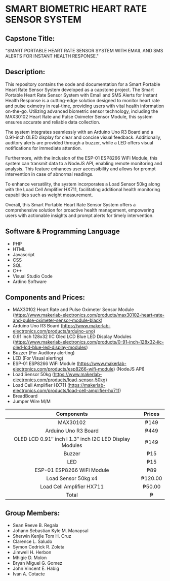 # SMART BIOMETRIC HEART RATE SENSOR SYSTEM
## Capstone Title:
"SMART PORTABLE HEART RATE SENSOR SYSTEM WITH EMAIL AND SMS ALERTS FOR INSTANT HEALTH RESPONSE."

## Description:
This repository contains the code and documentation for a Smart Portable Heart Rate Sensor System developed as a capstone project. The Smart Portable Heart Rate Sensor System with Email and SMS Alerts for Instant Health Response is a cutting-edge solution designed to monitor heart rate and pulse oximetry in real-time, providing users with vital health information on-the-go. Utilizing advanced biometric sensor technology, including the MAX30102 Heart Rate and Pulse Oximeter Sensor Module, this system ensures accurate and reliable data collection.

The system integrates seamlessly with an Arduino Uno R3 Board and a 0.91-inch OLED display for clear and concise visual feedback. Additionally, auditory alerts are provided through a buzzer, while a LED offers visual notifications for immediate attention.

Furthermore, with the inclusion of the ESP-01 ESP8266 WiFi Module, this system can transmit data to a NodeJS API, enabling remote monitoring and analysis. This feature enhances user accessibility and allows for prompt intervention in case of abnormal readings.

To enhance versatility, the system incorporates a Load Sensor 50kg along with the Load Cell Amplifier HX711, facilitating additional health monitoring capabilities such as weight measurement.

Overall, this Smart Portable Heart Rate Sensor System offers a comprehensive solution for proactive health management, empowering users with actionable insights and prompt alerts for timely intervention.

## Software & Programming Language
* PHP
* HTML
* Javascript
* CSS
* SQL
* C++
* Visual Studio Code
* Ardino Software


## Components and Prices:
* MAX30102 Heart Rate and Pulse Oximeter Sensor Module (https://www.makerlab-electronics.com/products/max30102-heart-rate-and-pulse-oximeter-sensor-module-black)
* Arduino Uno R3 Board (https://www.makerlab-electronics.com/products/arduino-uno)
* 0.91 inch 128x32 IIC Oled LCD Blue LED Display Modules (https://www.makerlab-electronics.com/products/0-91-inch-128x32-iic-oled-lcd-blue-led-display-modules)
* Buzzer (For Auditory alerting)
* LED (For Visual alerting)
* ESP-01 ESP8266 WiFi Module (https://www.makerlab-electronics.com/products/esp8266-wifi-module) (NodeJS API)
* Load Sensor 50kg (https://www.makerlab-electronics.com/products/load-sensor-50kg)
* Load Cell Amplifier HX711 (https://makerlab-electronics.com/products/load-cell-amplifier-hx711)
* BreadBoard
* Jumper Wire M/M

| Components | Prices |
| :---:  | :---: |
| MAX30102 | ₱149 |
| Arduino Uno R3 Board | ₱449 |
| OLED LCD 0.91″ inch l 1.3″ inch I2C LED Display Modules | ₱149 |
| Buzzer | ₱15 |
| LED | ₱15 |
| ESP-01 ESP8266 WiFi Module | ₱89 |
| Load Sensor 50kg x4 | ₱120.00 |
| Load Cell Amplifier HX711 | ₱50.00 |
| Total | ₱ |

## Group Members:
* Sean Reeve B. Regala
* Johann Sebastian Kyle M. Manapsal
* Sherwin Kenjie Tom H. Cruz
* Clarence L. Saludo
* Symon Cedrick R. Zoleta
* Jimwell H. Herbon
* Mhigie D. Molon
* Bryan Miguel G. Gomez
* John Vincent E. Habig
* Ivan A. Cotacte
